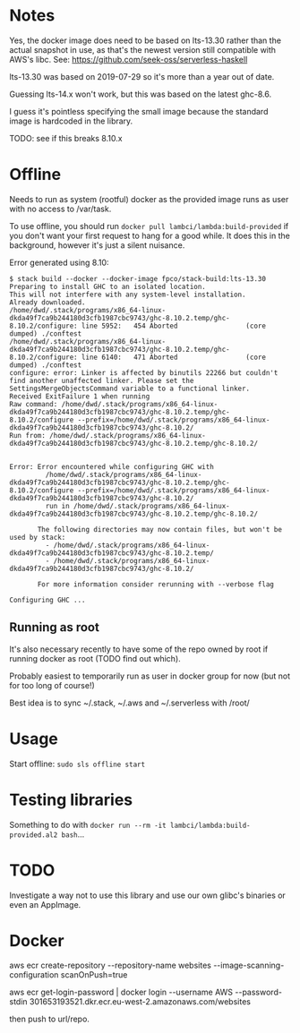 # Notes

Yes, the docker image does need to be based on lts-13.30 rather than the actual snapshot in use, as that's the newest version still compatible with AWS's libc. See: https://github.com/seek-oss/serverless-haskell

lts-13.30 was based on 2019-07-29 so it's more than a year out of date.

Guessing lts-14.x won't work, but this was based on the latest ghc-8.6.

I guess it's pointless specifying the small image because the standard image is hardcoded in the library.

TODO: see if this breaks 8.10.x

# Offline

Needs to run as system (rootful) docker as the provided image runs as user with no access to /var/task.

To use offline, you should run `docker pull lambci/lambda:build-provided` if you don't want your first request to hang for a good while. It does this in the background, however it's just a silent nuisance.

Error generated using 8.10:

```
$ stack build --docker --docker-image fpco/stack-build:lts-13.30
Preparing to install GHC to an isolated location.
This will not interfere with any system-level installation.
Already downloaded.                 
/home/dwd/.stack/programs/x86_64-linux-dkda49f7ca9b244180d3cfb1987cbc9743/ghc-8.10.2.temp/ghc-8.10.2/configure: line 5952:   454 Aborted                 (core dumped) ./conftest
/home/dwd/.stack/programs/x86_64-linux-dkda49f7ca9b244180d3cfb1987cbc9743/ghc-8.10.2.temp/ghc-8.10.2/configure: line 6140:   471 Aborted                 (core dumped) ./conftest
configure: error: Linker is affected by binutils 22266 but couldn't find another unaffected linker. Please set the SettingsMergeObjectsCommand variable to a functional linker.
Received ExitFailure 1 when running
Raw command: /home/dwd/.stack/programs/x86_64-linux-dkda49f7ca9b244180d3cfb1987cbc9743/ghc-8.10.2.temp/ghc-8.10.2/configure --prefix=/home/dwd/.stack/programs/x86_64-linux-dkda49f7ca9b244180d3cfb1987cbc9743/ghc-8.10.2/
Run from: /home/dwd/.stack/programs/x86_64-linux-dkda49f7ca9b244180d3cfb1987cbc9743/ghc-8.10.2.temp/ghc-8.10.2/

                   
Error: Error encountered while configuring GHC with
         /home/dwd/.stack/programs/x86_64-linux-dkda49f7ca9b244180d3cfb1987cbc9743/ghc-8.10.2.temp/ghc-8.10.2/configure --prefix=/home/dwd/.stack/programs/x86_64-linux-dkda49f7ca9b244180d3cfb1987cbc9743/ghc-8.10.2/
         run in /home/dwd/.stack/programs/x86_64-linux-dkda49f7ca9b244180d3cfb1987cbc9743/ghc-8.10.2.temp/ghc-8.10.2/
       
       The following directories may now contain files, but won't be used by stack:
         - /home/dwd/.stack/programs/x86_64-linux-dkda49f7ca9b244180d3cfb1987cbc9743/ghc-8.10.2.temp/
         - /home/dwd/.stack/programs/x86_64-linux-dkda49f7ca9b244180d3cfb1987cbc9743/ghc-8.10.2/
       
       For more information consider rerunning with --verbose flag
       
Configuring GHC ...
```


## Running as root

It's also necessary recently to have some of the repo owned by root if running docker as root (TODO find out which).

Probably easiest to temporarily run as user in docker group for now (but not for too long of course!)

Best idea is to sync ~/.stack, ~/.aws and ~/.serverless with /root/

# Usage

Start offline: `sudo sls offline start`

# Testing libraries

Something to do with `docker run --rm -it lambci/lambda:build-provided.al2 bash`...

# TODO

Investigate a way not to use this library and use our own glibc's binaries or even an AppImage.

# Docker

aws ecr create-repository --repository-name websites --image-scanning-configuration scanOnPush=true

aws ecr get-login-password | docker login --username AWS --password-stdin 301653193521.dkr.ecr.eu-west-2.amazonaws.com/websites

then push to url/repo.